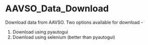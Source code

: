 # AAVSO_Data_Download
 Download data from AAVSO. Two options available for download - 
 1. Download using pyautogui
 2. Download using selenium (better than pyautogui)
 
